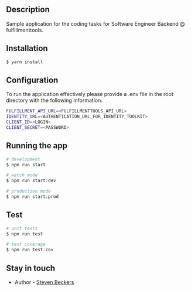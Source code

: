 [travis-image]: https://api.travis-ci.org/nestjs/nest.svg?branch=master
[travis-url]: https://travis-ci.org/nestjs/nest
[linux-image]: https://img.shields.io/travis/nestjs/nest/master.svg?label=linux
[linux-url]: https://travis-ci.org/nestjs/nest

## Description

Sample application for the coding tasks for Software Engineer Backend @ fulfillmenttools.

## Installation

```bash
$ yarn install
```

## Configuration

To run the application effectively please provide a .env file in the root directory with the following information.

```bash
FULFILLMENT_API_URL=<FULFILLMENTTOOLS_API_URL>
IDENTITY_URL=<AUTHENTICATION_URL_FOR_IDENTITY_TOOLKIT>
CLIENT_ID=<LOGIN>
CLIENT_SECRET=<PASSWORD>
```

## Running the app

```bash
# development
$ npm run start

# watch mode
$ npm run start:dev

# production mode
$ npm run start:prod
```

## Test

```bash
# unit tests
$ npm run test

# test coverage
$ npm run test:cov
```

## Stay in touch

- Author - [Steven Beckers](https://github.com/stbeckers)

